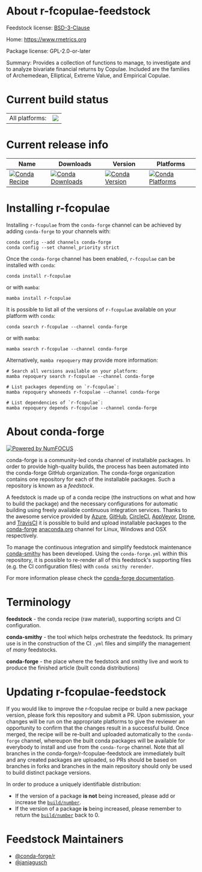 About r-fcopulae-feedstock
==========================

Feedstock license: [BSD-3-Clause](https://github.com/conda-forge/r-fcopulae-feedstock/blob/main/LICENSE.txt)

Home: https://www.rmetrics.org

Package license: GPL-2.0-or-later

Summary: Provides a  collection of functions to manage, to investigate and to analyze bivariate financial returns by Copulae. Included are the families of Archemedean, Elliptical, Extreme Value, and Empirical Copulae.

Current build status
====================


<table><tr><td>All platforms:</td>
    <td>
      <a href="https://dev.azure.com/conda-forge/feedstock-builds/_build/latest?definitionId=19791&branchName=main">
        <img src="https://dev.azure.com/conda-forge/feedstock-builds/_apis/build/status/r-fcopulae-feedstock?branchName=main">
      </a>
    </td>
  </tr>
</table>

Current release info
====================

| Name | Downloads | Version | Platforms |
| --- | --- | --- | --- |
| [![Conda Recipe](https://img.shields.io/badge/recipe-r--fcopulae-green.svg)](https://anaconda.org/conda-forge/r-fcopulae) | [![Conda Downloads](https://img.shields.io/conda/dn/conda-forge/r-fcopulae.svg)](https://anaconda.org/conda-forge/r-fcopulae) | [![Conda Version](https://img.shields.io/conda/vn/conda-forge/r-fcopulae.svg)](https://anaconda.org/conda-forge/r-fcopulae) | [![Conda Platforms](https://img.shields.io/conda/pn/conda-forge/r-fcopulae.svg)](https://anaconda.org/conda-forge/r-fcopulae) |

Installing r-fcopulae
=====================

Installing `r-fcopulae` from the `conda-forge` channel can be achieved by adding `conda-forge` to your channels with:

```
conda config --add channels conda-forge
conda config --set channel_priority strict
```

Once the `conda-forge` channel has been enabled, `r-fcopulae` can be installed with `conda`:

```
conda install r-fcopulae
```

or with `mamba`:

```
mamba install r-fcopulae
```

It is possible to list all of the versions of `r-fcopulae` available on your platform with `conda`:

```
conda search r-fcopulae --channel conda-forge
```

or with `mamba`:

```
mamba search r-fcopulae --channel conda-forge
```

Alternatively, `mamba repoquery` may provide more information:

```
# Search all versions available on your platform:
mamba repoquery search r-fcopulae --channel conda-forge

# List packages depending on `r-fcopulae`:
mamba repoquery whoneeds r-fcopulae --channel conda-forge

# List dependencies of `r-fcopulae`:
mamba repoquery depends r-fcopulae --channel conda-forge
```


About conda-forge
=================

[![Powered by
NumFOCUS](https://img.shields.io/badge/powered%20by-NumFOCUS-orange.svg?style=flat&colorA=E1523D&colorB=007D8A)](https://numfocus.org)

conda-forge is a community-led conda channel of installable packages.
In order to provide high-quality builds, the process has been automated into the
conda-forge GitHub organization. The conda-forge organization contains one repository
for each of the installable packages. Such a repository is known as a *feedstock*.

A feedstock is made up of a conda recipe (the instructions on what and how to build
the package) and the necessary configurations for automatic building using freely
available continuous integration services. Thanks to the awesome service provided by
[Azure](https://azure.microsoft.com/en-us/services/devops/), [GitHub](https://github.com/),
[CircleCI](https://circleci.com/), [AppVeyor](https://www.appveyor.com/),
[Drone](https://cloud.drone.io/welcome), and [TravisCI](https://travis-ci.com/)
it is possible to build and upload installable packages to the
[conda-forge](https://anaconda.org/conda-forge) [anaconda.org](https://anaconda.org/)
channel for Linux, Windows and OSX respectively.

To manage the continuous integration and simplify feedstock maintenance
[conda-smithy](https://github.com/conda-forge/conda-smithy) has been developed.
Using the ``conda-forge.yml`` within this repository, it is possible to re-render all of
this feedstock's supporting files (e.g. the CI configuration files) with ``conda smithy rerender``.

For more information please check the [conda-forge documentation](https://conda-forge.org/docs/).

Terminology
===========

**feedstock** - the conda recipe (raw material), supporting scripts and CI configuration.

**conda-smithy** - the tool which helps orchestrate the feedstock.
                   Its primary use is in the construction of the CI ``.yml`` files
                   and simplify the management of *many* feedstocks.

**conda-forge** - the place where the feedstock and smithy live and work to
                  produce the finished article (built conda distributions)


Updating r-fcopulae-feedstock
=============================

If you would like to improve the r-fcopulae recipe or build a new
package version, please fork this repository and submit a PR. Upon submission,
your changes will be run on the appropriate platforms to give the reviewer an
opportunity to confirm that the changes result in a successful build. Once
merged, the recipe will be re-built and uploaded automatically to the
`conda-forge` channel, whereupon the built conda packages will be available for
everybody to install and use from the `conda-forge` channel.
Note that all branches in the conda-forge/r-fcopulae-feedstock are
immediately built and any created packages are uploaded, so PRs should be based
on branches in forks and branches in the main repository should only be used to
build distinct package versions.

In order to produce a uniquely identifiable distribution:
 * If the version of a package **is not** being increased, please add or increase
   the [``build/number``](https://docs.conda.io/projects/conda-build/en/latest/resources/define-metadata.html#build-number-and-string).
 * If the version of a package **is** being increased, please remember to return
   the [``build/number``](https://docs.conda.io/projects/conda-build/en/latest/resources/define-metadata.html#build-number-and-string)
   back to 0.

Feedstock Maintainers
=====================

* [@conda-forge/r](https://github.com/orgs/conda-forge/teams/r/)
* [@janjagusch](https://github.com/janjagusch/)


